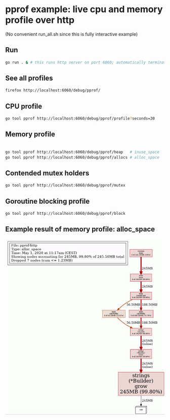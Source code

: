 # pprof example: live cpu and memory profile over http

(No convenient run_all.sh since this is fully interactive example)

## Run

```bash
go run . & # this runs http server on port 6060; automatically terminates after 10 min
```

## See all profiles

```bash
firefox http://localhost:6060/debug/pprof/
```

## CPU profile

```bash
go tool pprof http://localhost:6060/debug/pprof/profile?seconds=30
```

## Memory profile

```bash

go tool pprof http://localhost:6060/debug/pprof/heap   # inuse_space
go tool pprof http://localhost:6060/debug/pprof/allocs # alloc_space
```

## Contended mutex holders

```bash
go tool pprof http://localhost:6060/debug/pprof/mutex
```

## Goroutine blocking profile

```bash
go tool pprof http://localhost:6060/debug/pprof/block
```

## Example result of memory profile: alloc_space

![Call graph with allocations](heap.gif)
